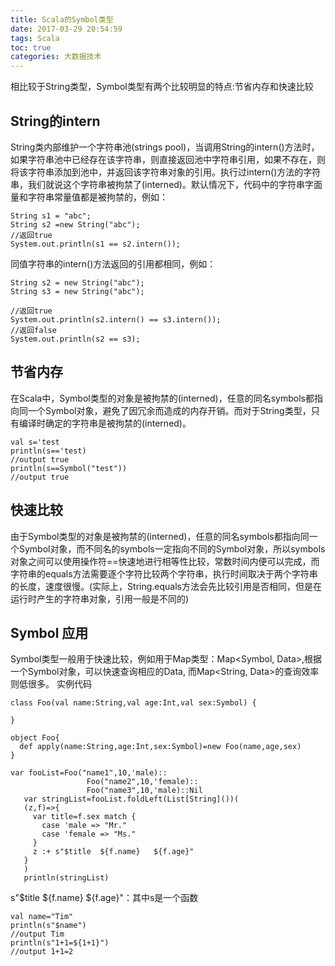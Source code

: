 ```yaml
---
title: Scala的Symbol类型
date: 2017-03-29 20:54:59
tags: Scala
toc: true
categories: 大数据技术
---
```

相比较于String类型，Symbol类型有两个比较明显的特点:节省内存和快速比较
## String的intern ##
String类内部维护一个字符串池(strings pool)，当调用String的intern()方法时，如果字符串池中已经存在该字符串，则直接返回池中字符串引用，如果不存在，则将该字符串添加到池中，并返回该字符串对象的引用。执行过intern()方法的字符串，我们就说这个字符串被拘禁了(interned)。默认情况下，代码中的字符串字面量和字符串常量值都是被拘禁的，例如：
```
String s1 = "abc";
String s2 =new String("abc");
//返回true
System.out.println(s1 == s2.intern());
```
同值字符串的intern()方法返回的引用都相同，例如：
```
String s2 = new String("abc");
String s3 = new String("abc");

//返回true
System.out.println(s2.intern() == s3.intern());
//返回false
System.out.println(s2 == s3);
```
<!-- more -->
## 节省内存 ##
在Scala中，Symbol类型的对象是被拘禁的(interned)，任意的同名symbols都指向同一个Symbol对象，避免了因冗余而造成的内存开销。而对于String类型，只有编译时确定的字符串是被拘禁的(interned)。
```
val s='test
println(s=='test)
//output true
println(s==Symbol("test"))
//output true
```
## 快速比较 ##
由于Symbol类型的对象是被拘禁的(interned)，任意的同名symbols都指向同一个Symbol对象，而不同名的symbols一定指向不同的Symbol对象，所以symbols对象之间可以使用操作符==快速地进行相等性比较，常数时间内便可以完成，而字符串的equals方法需要逐个字符比较两个字符串，执行时间取决于两个字符串的长度，速度很慢。(实际上，String.equals方法会先比较引用是否相同，但是在运行时产生的字符串对象，引用一般是不同的)
## Symbol 应用 ##
Symbol类型一般用于快速比较，例如用于Map类型：Map<Symbol, Data>,根据一个Symbol对象，可以快速查询相应的Data, 而Map<String, Data>的查询效率则低很多。
实例代码
```
class Foo(val name:String,val age:Int,val sex:Symbol) {

}

object Foo{
  def apply(name:String,age:Int,sex:Symbol)=new Foo(name,age,sex)
}

var fooList=Foo("name1",10,'male)::
                 Foo("name2",10,'female)::
                 Foo("name3",10,'male)::Nil
   var stringList=fooList.foldLeft(List[String]())(
   (z,f)=>{
     var title=f.sex match {
       case 'male => "Mr."
       case 'female => "Ms."
     }
     z :+ s"$title  ${f.name}   ${f.age}"
   }    
   )
   println(stringList)
```
s"$title  ${f.name}   ${f.age}"：其中s是一个函数
```
val name="Tim"
println(s"$name")
//output Tim
println(s"1+1=${1+1}")
//output 1+1=2
```
